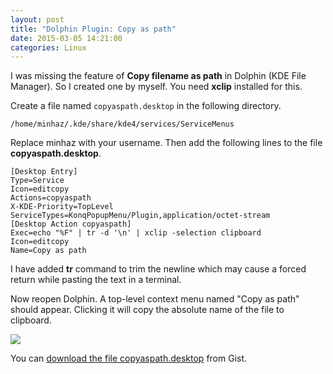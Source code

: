 ```yaml
---
layout: post
title: "Dolphin Plugin: Copy as path"
date: 2015-03-05 14:21:00
categories: Linux
---
```

I was missing the feature of **Copy filename as path** in Dolphin (KDE File Manager). So I created one by myself. You need **xclip** installed for this.

Create a file named `copyaspath.desktop` in the following directory.

    /home/minhaz/.kde/share/kde4/services/ServiceMenus

Replace minhaz with your username. Then add the following lines to the file
**copyaspath.desktop**.

    [Desktop Entry]
    Type=Service
    Icon=editcopy
    Actions=copyaspath
    X-KDE-Priority=TopLevel
    ServiceTypes=KonqPopupMenu/Plugin,application/octet-stream
    [Desktop Action copyaspath]
    Exec=echo "%F" | tr -d '\n' | xclip -selection clipboard
    Icon=editcopy
    Name=Copy as path

I have added **tr** command to trim the newline which may cause a forced
return while pasting the text in a terminal.

Now reopen Dolphin. A top-level context menu named "Copy as path" should
appear. Clicking it will copy the absolute name of the file to clipboard.


[![](http://i.imgur.com/3uLH7qs.png)](http://i.imgur.com/3uLH7qs.png)

You can [download the file copyaspath.desktop](https://gist.github.com/minhazul-haque/dc9cd74c939d386a0df6/raw/385a8731c2a397ea708dec761c93ee1cc2213b56/copyaspath.desktop) from Gist.